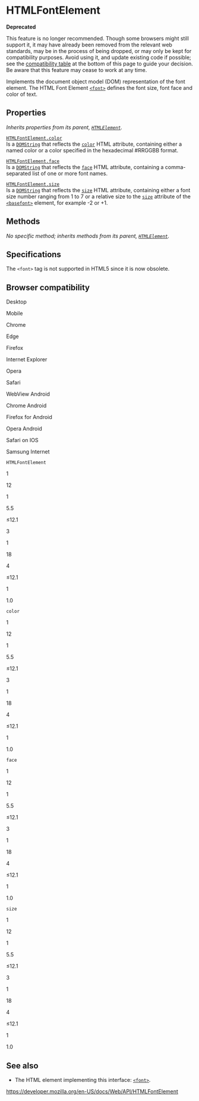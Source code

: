 HTMLFontElement
===============

**Deprecated**

This feature is no longer recommended. Though some browsers might still support it, it may have already been removed from the relevant web standards, may be in the process of being dropped, or may only be kept for compatibility purposes. Avoid using it, and update existing code if possible; see the [compatibility table](#browser_compatibility) at the bottom of this page to guide your decision. Be aware that this feature may cease to work at any time.

Implements the document object model (DOM) representation of the font element. The HTML Font Element [`<font>`](https://developer.mozilla.org/en-US/docs/Web/HTML/Element/font) defines the font size, font face and color of text.

Properties
----------

*Inherits properties from its parent, [`HTMLElement`](htmlelement).*

[`HTMLFontElement.color`](htmlfontelement/color)  
Is a [`DOMString`](domstring) that reflects the [`color`](https://developer.mozilla.org/en-US/docs/Web/HTML/Element/font#attr-color) HTML attribute, containing either a named color or a color specified in the hexadecimal \#RRGGBB format.

[`HTMLFontElement.face`](htmlfontelement/face)  
Is a [`DOMString`](domstring) that reflects the [`face`](https://developer.mozilla.org/en-US/docs/Web/HTML/Element/font#attr-face) HTML attribute, containing a comma-separated list of one or more font names.

[`HTMLFontElement.size`](htmlfontelement/size)  
Is a [`DOMString`](domstring) that reflects the [`size`](https://developer.mozilla.org/en-US/docs/Web/HTML/Element/font#attr-size) HTML attribute, containing either a font size number ranging from 1 to 7 or a relative size to the [`size`](https://developer.mozilla.org/en-US/docs/Web/HTML/Element/basefont#attr-size) attribute of the [`<basefont>`](https://developer.mozilla.org/en-US/docs/Web/HTML/Element/basefont) element, for example -2 or +1.

Methods
-------

*No specific method; inherits methods from its parent, [`HTMLElement`](htmlelement).*

Specifications
--------------

The `<font>` tag is not supported in HTML5 since it is now obsolete.

Browser compatibility
---------------------

Desktop

Mobile

Chrome

Edge

Firefox

Internet Explorer

Opera

Safari

WebView Android

Chrome Android

Firefox for Android

Opera Android

Safari on IOS

Samsung Internet

`HTMLFontElement`

1

12

1

5.5

≤12.1

3

1

18

4

≤12.1

1

1.0

`color`

1

12

1

5.5

≤12.1

3

1

18

4

≤12.1

1

1.0

`face`

1

12

1

5.5

≤12.1

3

1

18

4

≤12.1

1

1.0

`size`

1

12

1

5.5

≤12.1

3

1

18

4

≤12.1

1

1.0

See also
--------

-   The HTML element implementing this interface: [`<font>`](https://developer.mozilla.org/en-US/docs/Web/HTML/Element/font).

<a href="https://developer.mozilla.org/en-US/docs/Web/API/HTMLFontElement" class="_attribution-link">https://developer.mozilla.org/en-US/docs/Web/API/HTMLFontElement</a>
